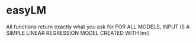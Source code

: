 # easyLM
All functions return exactly what you ask for
FOR ALL MODELS, INPUT IS A SIMPLE LINEAR REGRESSION MODEL CREATED WITH lm()
